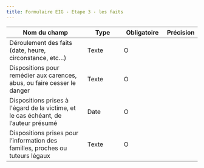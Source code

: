 ```yaml
---
title: Formulaire EIG - Etape 3 - les faits
---
```


<table><thead><tr><th width="237.98828125">Nom du champ</th><th width="101.32421875">Type</th><th width="103.90625">Obligatoire</th><th>Précision</th></tr></thead><tbody><tr><td>Déroulement des faits (date, heure, circonstance, etc…)</td><td>Texte</td><td>O</td><td></td></tr><tr><td>Dispositions pour remédier aux carences, abus, ou faire cesser le danger</td><td>Texte</td><td>O</td><td></td></tr><tr><td>Dispositions prises à l'égard de la victime, et le cas échéant, de l’auteur présumé</td><td>Date</td><td>O</td><td></td></tr><tr><td>Dispositions prises pour l’information des familles, proches ou tuteurs légaux</td><td>Texte</td><td>O</td><td></td></tr></tbody></table>

